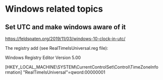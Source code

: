 Windows related topics
======================


Set UTC and make windows aware of it
------------------------------------

https://feldspaten.org/2019/11/03/windows-10-clock-in-utc/

The registry add (see RealTimeIsUniversal.reg file):

Windows Registry Editor Version 5.00

[HKEY_LOCAL_MACHINE\SYSTEM\CurrentControlSet\Control\TimeZoneInformation]
  "RealTimeIsUniversal"=qword:00000001
